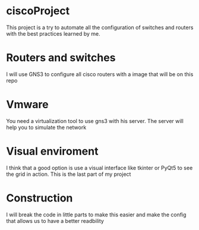 # ciscoProject
This project is a try to automate all the configuration of switches and routers with the best practices learned by me.

# Routers and switches
I will use GNS3 to configure all cisco routers with a image that will be on this repo

# Vmware
You need a virtualization tool to use gns3 with his server. The server will help you to simulate the network

# Visual enviroment
I think that a good option is use a visual interface like tkinter or PyQt5 to see the grid in action. This is the last part of my project

# Construction
I will break the code in little parts to make this easier and make the config that allows us to have a better readbility

